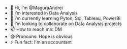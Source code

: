 - 👋 Hi, I’m @MaguraAndrei
- 👀 I’m interested in Data Analysis
- 🌱 I’m currently learning Pyton, Sql, Tableau, PowerBi
- 💞️ I’m looking to collaborate on Data Analysis projects
- 📫 How to reach me: DM
- 😄 Pronouns: Hope is obvious
- ⚡ Fun fact: I'm an accountant

<!---
MaguraAndrei/MaguraAndrei is a ✨ special ✨ repository because its `README.md` (this file) appears on your GitHub profile.
You can click the Preview link to take a look at your changes.
--->
